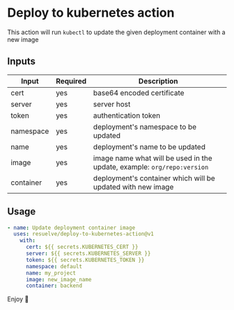 # Deploy to kubernetes action

This action will run `kubectl` to update the given deployment container with a new image

## Inputs

| Input     | Required | Description                                                             |
|-----------|----------|-------------------------------------------------------------------------|
| cert      | yes      | base64 encoded certificate                                              |
| server    | yes      | server host                                                             |
| token     | yes      | authentication token                                                    |
| namespace | yes      | deployment's namespace to be updated                                    |
| name      | yes      | deployment's name to be updated                                         |
| image     | yes      | image name what will be used in the update, example: `org/repo:version` |
| container | yes      | deployment's container which will be updated with new image             |

## Usage

```yaml
- name: Update deployment container image
  uses: resuelve/deploy-to-kubernetes-action@v1
    with:
      cert: ${{ secrets.KUBERNETES_CERT }}
      server: ${{ secrets.KUBERNETES_SERVER }}
      token: ${{ secrets.KUBERNETES_TOKEN }}
      namespace: default
      name: my_project
      image: new_image_name
      container: backend
```

Enjoy 🎉
